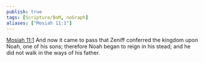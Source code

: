 ```yaml
---
publish: true
tags: [Scripture/BoM, noGraph]
aliases: ["Mosiah 11:1"]
---
```

[Mosiah 11:1](https://churchofjesuschrist.org/study/scriptures/bofm/mosiah/11?lang=eng&id=p1#p1) And now it came to pass that Zeniff conferred the kingdom upon Noah, one of his sons; therefore Noah began to reign in his stead; and he did not walk in the ways of his father.
